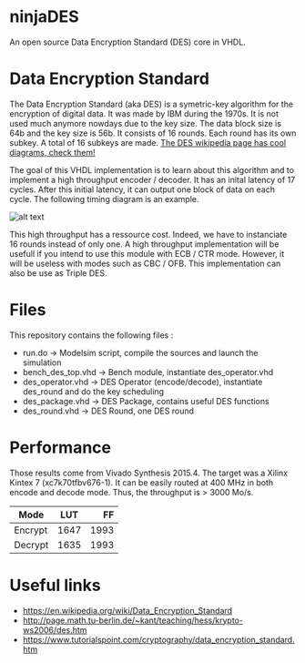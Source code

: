 # ninjaDES

An open source Data Encryption Standard (DES) core in VHDL.

# Data Encryption Standard

The Data Encryption Standard (aka DES) is a symetric-key algorithm for the encryption of digital data. It was made by IBM during the 1970s. It is not used much anymore nowdays due to the key size. The data block size is 64b and the key size is 56b. It consists of 16 rounds. Each round has its own subkey. A total of 16 subkeys are made. [The DES wikipedia page has cool diagrams, check them!](https://en.wikipedia.org/wiki/Data_Encryption_Standard)

The goal of this VHDL implementation is to learn about this algorithm and to implement a high throughput encoder / decoder. It has an inital latency of 17 cycles. After this initial latency, it can output one block of data on each cycle. The following timing diagram is an example.

![alt text](https://i.imgur.com/MqELTJp.png "Implementation timing diagram")

This high throughput has a ressource cost. Indeed, we have to instanciate 16 rounds instead of only one. A high throughput implementation will be usefull if you intend to use this module with ECB / CTR mode. However, it will be useless with modes such as CBC / OFB. This implementation can also be use as Triple DES.

# Files

This repository contains the following files :
- run.do             → Modelsim script, compile the sources and launch the simulation
- bench_des_top.vhd  → Bench module, instantiate des_operator.vhd	
- des_operator.vhd   → DES Operator (encode/decode), instantiate des_round and do the key scheduling
- des_package.vhd    → DES Package, contains useful DES functions
- des_round.vhd	   → DES Round, one DES round

# Performance

Those results come from Vivado Synthesis 2015.4. The target was a Xilinx Kintex 7 (xc7k70tfbv676-1). It can be easily routed at 400 MHz in both encode and decode mode. Thus, the throughput is > 3000 Mo/s. 

| Mode     |      LUT      |  FF   |
|----------|:-------------:|------:|
| Encrypt  |  1647         | 1993  |
| Decrypt  |  1635         |  1993 |
   

# Useful links
- https://en.wikipedia.org/wiki/Data_Encryption_Standard
- http://page.math.tu-berlin.de/~kant/teaching/hess/krypto-ws2006/des.htm
- https://www.tutorialspoint.com/cryptography/data_encryption_standard.htm
